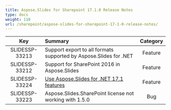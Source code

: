 ```yaml
---
title: Aspose.Slides for Sharepoint 17.1.0 Release Notes
type: docs
weight: 110
url: /sharepoint/aspose-slides-for-sharepoint-17-1-0-release-notes/
---
```


|**Key** |**Summary** |**Category** |
| :-: | :- | :-: |
|SLIDESSP-33213|Support export to all formats supported by Aspose.Slides for .NET|Feature|
|SLIDESSP-33212|Support for SharePoint 2016 in Aspose.Slides|Feature|
|SLIDESSP-33224|[Use Aspose.Slides for .NET 17.1 features](/slides/net/aspose-slides-for-net-17-1-0-release-notes/)|Feature|
|SLIDESSP-33223|Aspose.Slides.SharePoint license not working with 1.5.0|Bug|

